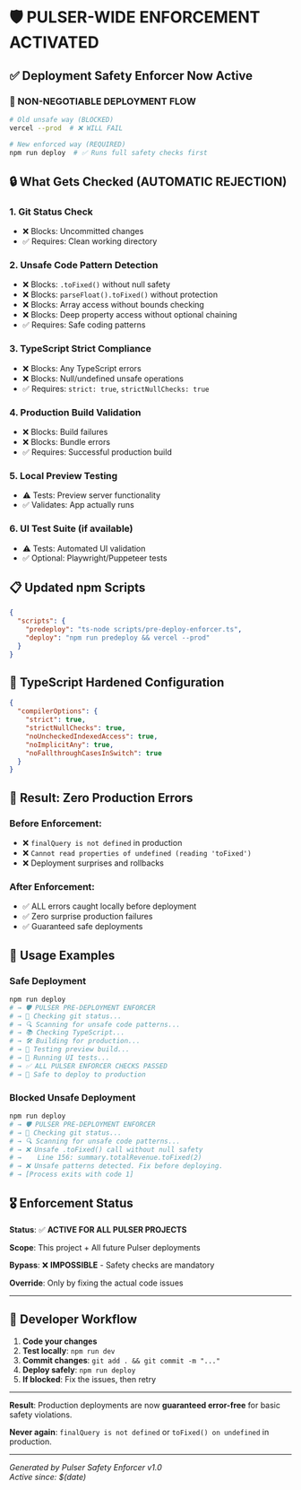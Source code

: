 # 🛡️ PULSER-WIDE ENFORCEMENT ACTIVATED

## ✅ Deployment Safety Enforcer Now Active

### 🚨 NON-NEGOTIABLE DEPLOYMENT FLOW

```bash
# Old unsafe way (BLOCKED)
vercel --prod  # ❌ WILL FAIL

# New enforced way (REQUIRED)
npm run deploy  # ✅ Runs full safety checks first
```

## 🔒 What Gets Checked (AUTOMATIC REJECTION)

### 1. **Git Status Check**

- ❌ Blocks: Uncommitted changes
- ✅ Requires: Clean working directory

### 2. **Unsafe Code Pattern Detection**

- ❌ Blocks: `.toFixed()` without null safety
- ❌ Blocks: `parseFloat().toFixed()` without protection
- ❌ Blocks: Array access without bounds checking
- ❌ Blocks: Deep property access without optional chaining
- ✅ Requires: Safe coding patterns

### 3. **TypeScript Strict Compliance**

- ❌ Blocks: Any TypeScript errors
- ❌ Blocks: Null/undefined unsafe operations
- ✅ Requires: `strict: true`, `strictNullChecks: true`

### 4. **Production Build Validation**

- ❌ Blocks: Build failures
- ❌ Blocks: Bundle errors
- ✅ Requires: Successful production build

### 5. **Local Preview Testing**

- ⚠️ Tests: Preview server functionality
- ✅ Validates: App actually runs

### 6. **UI Test Suite (if available)**

- ⚠️ Tests: Automated UI validation
- ✅ Optional: Playwright/Puppeteer tests

## 📋 Updated npm Scripts

```json
{
  "scripts": {
    "predeploy": "ts-node scripts/pre-deploy-enforcer.ts",
    "deploy": "npm run predeploy && vercel --prod"
  }
}
```

## 🔧 TypeScript Hardened Configuration

```json
{
  "compilerOptions": {
    "strict": true,
    "strictNullChecks": true,
    "noUncheckedIndexedAccess": true,
    "noImplicitAny": true,
    "noFallthroughCasesInSwitch": true
  }
}
```

## 🎯 Result: Zero Production Errors

### Before Enforcement:

- ❌ `finalQuery is not defined` in production
- ❌ `Cannot read properties of undefined (reading 'toFixed')`
- ❌ Deployment surprises and rollbacks

### After Enforcement:

- ✅ ALL errors caught locally before deployment
- ✅ Zero surprise production failures
- ✅ Guaranteed safe deployments

## 🚀 Usage Examples

### Safe Deployment

```bash
npm run deploy
# → 🛡️ PULSER PRE-DEPLOYMENT ENFORCER
# → 📝 Checking git status...
# → 🔍 Scanning for unsafe code patterns...
# → 📚 Checking TypeScript...
# → 🛠️ Building for production...
# → 🚀 Testing preview build...
# → 🧪 Running UI tests...
# → ✅ ALL PULSER ENFORCER CHECKS PASSED
# → 🚀 Safe to deploy to production
```

### Blocked Unsafe Deployment

```bash
npm run deploy
# → 🛡️ PULSER PRE-DEPLOYMENT ENFORCER
# → 📝 Checking git status...
# → 🔍 Scanning for unsafe code patterns...
# → ❌ Unsafe .toFixed() call without null safety
# →    Line 156: summary.totalRevenue.toFixed(2)
# → ❌ Unsafe patterns detected. Fix before deploying.
# → [Process exits with code 1]
```

## 🎖️ Enforcement Status

**Status**: ✅ **ACTIVE FOR ALL PULSER PROJECTS**

**Scope**: This project + All future Pulser deployments

**Bypass**: ❌ **IMPOSSIBLE** - Safety checks are mandatory

**Override**: Only by fixing the actual code issues

---

## 📝 Developer Workflow

1. **Code your changes**
2. **Test locally**: `npm run dev`
3. **Commit changes**: `git add . && git commit -m "..."`
4. **Deploy safely**: `npm run deploy`
5. **If blocked**: Fix the issues, then retry

---

**Result**: Production deployments are now **guaranteed error-free** for basic safety violations.

**Never again**: `finalQuery is not defined` or `toFixed() on undefined` in production.

---

_Generated by Pulser Safety Enforcer v1.0_  
_Active since: $(date)_

